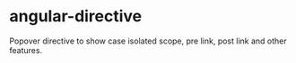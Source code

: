 # angular-directive
Popover directive to show case isolated scope, pre link, post link and other features.
